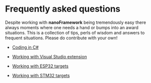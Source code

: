 # Frequently asked questions

Despite working with **nanoFramework** being tremendously easy there always moments where one needs a hand or bumps into an award situations. This is a collection of tips, perls of wisdom and answers to frequent situations.
Please do contribute with your own!

- [Coding in C#](faq/coding-in-csharp.md)


- [Working with Visual Studio extension](faq/working-with-vs-extension.md)


- [Working with ESP32 targets](faq/working-with-esp32-targets.md)


- [Working with STM32 targets](faq/working-with-stm32-targets.md)


<!-- Coding C/C++ (native firmware) -->


<!-- Debugging C/C++ (native firmware) -->


<!-- Working with Visual Studio Code -->


<!-- Developing Visual Studio extension -->
